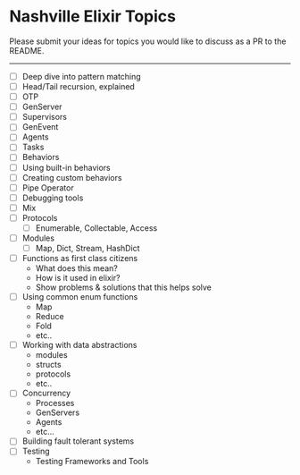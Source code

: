 # Nashville Elixir Topics
Please submit your ideas for topics you would like to discuss as a PR to the README.

---

- [ ] Deep dive into pattern matching
- [ ] Head/Tail recursion, explained
- [ ] OTP
 - [ ] GenServer
 - [ ] Supervisors
 - [ ] GenEvent
- [ ] Agents
- [ ] Tasks
- [ ] Behaviors
 -  [ ] Using built-in behaviors
 -  [ ] Creating custom behaviors
- [ ] Pipe Operator
- [ ] Debugging tools
- [ ] Mix
- [ ] Protocols
  - [ ] Enumerable, Collectable, Access
- [ ] Modules
  - [ ] Map, Dict, Stream, HashDict
- [ ] Functions as first class citizens
	- What does this mean?
	- How is it used in elixir?
	- Show problems & solutions that this helps solve
- [ ] Using common enum functions
	- Map
	- Reduce
	- Fold
	- etc..
- [ ] Working with data abstractions
	- modules
	- structs
	- protocols
	- etc..
- [ ] Concurrency
	- Processes
	- GenServers
	- Agents
	- etc...
- [ ] Building fault tolerant systems
- [ ] Testing
  - Testing Frameworks and Tools
